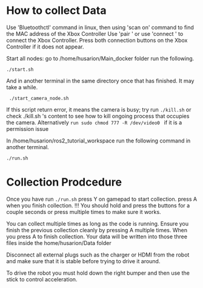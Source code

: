 # How to collect Data
Use 'Bluetoothctl' command in linux, then using 'scan on' command to find the MAC address of the Xbox Controller
Use 'pair <MAC address>' or use 'connect <Mac addresss>' to connect the Xbox Controller. Press both connection buttons on the Xbox Controller if it does not appear.

Start all nodes:
go to /home/husarion/Main_docker folder run the following.
```
./start.sh
```
And in another terminal in the same directory once that has finished. It may take a while. 
```
 ./start_camera_node.sh    
```
If this script return error, it means the camera is busy; try run ``./kill.sh`` or check ./kill.sh 's content to see how to kill ongoing process that occupies the camera. 
Alternatively ``run sudo chmod 777 -R /dev/video0 `` if it is a permission issue

In /home/husarion/ros2_tutorial_workspace run the following command in another terminal. 
```
./run.sh
```
# Collection Prodcedure 
Once you have run ``./run.sh``
press Y on gamepad to start collection.
press A when you finish collection.
!!! You should hold and press the buttons for a couple seconds or press multiple times to make sure it works. 

You can collect multiple times as long as the code is running. Ensure you finish the previous collection cleanly by pressing A multiple times.
When you press A to finish collection. Your data will be written into those three files inside the home/husarion/Data folder

Disconnect all external plugs such as the charger or HDMI from the robot and make sure that it is stable before trying to drive it around. 

To drive the robot you must hold down the right bumper and then use the stick to control acceleration. 

